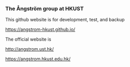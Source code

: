 ### The Ångström group at HKUST
This github website is for development, test, and backup

https://angstrom-hkust.github.io/

The official website is

http://angstrom.ust.hk/

https://angstrom.hkust.edu.hk/
